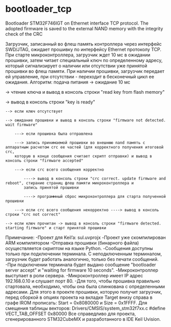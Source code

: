 # bootloader_tcp
Bootloader STM32F746IGT on Ethernet interface TCP protocol. The adopted firmware is saved to the external NAND memory with the integrity check of the CRC

Загрузчик, записанный во флеш память контроллера через интерфейс SWD/JTAG, ожидает прошивку по интерфейсу Ethernet протоколу TCP. При старте микроконтроллера, загрузчик ждет 10 мс в ожидании прошивки, затем читает специальный ключ по определенному адресу, который сигнализирует о наличии или отсутствии уже принятой прошивки во флеш памяти. При наличии прошивки, загрузчик передает ей управление, при отсутствии - переходит в бесконечный цикл ее ожидания.
Алгоритм: 
подача питания 
-> ожидание 10 мс 

-> чтение ключа и вывод в консоль строки "read key from flash memory" 

-> вывод в консоль строки "key is ready" 

	--> если ключ отсутствует 
	
	--> ожидание прошивки и вывод в консоль строки "firmware not detected. wait firmware"
	
		---> если прошивка была отправлена 
		
		---> запись принимаемой прошивки во внешнюю nand память с аппаратным расчетом crc ее частей (для корректного получения итоговой crc, 
		которую в конце сообщения считает скрипт отправки) и вывод в консоль строки "firmware accepted" 
		
		---> если crc всего сообщения корректно 
		
			----> вывод в консоль строки "crc correct. update firmware and reboot",	стирание страниц флеш памяти микроконтроллера и 
			запись принятой прошивки 
			
			----> программный сброс микроконтроллера для старта полученной прошивки 
			
		---> если crc всего сообщения некорректно ----> вывод в консоль строки "crc not correct"
		
	--> если ключ прочитан -> вывод в консоль строки "firmware detected. starting firmware" и старт принятой прошивки
	

Примечание:
-Проект для Keil’a: sul.uvprojx
-Проект уже скомпилирован ARM компилятором
-Отправка прошивки (бинарного файла) осуществляется скриптом на языке Python.
-Сообщения доступны только при подключении терминала. С неподключенным терминалом, загрузчик будет работать аналогично, только без печати сообщений.
-При подключении терминала будет выдано сообщение "bootloader server accept" и "waiting for firmware 10 seconds".
-Микроконтроллер выступает в роли сервера.
-Микроконтроллер имеет IP адрес 192.168.0.10 и слушает порт 80.
-Для того, чтобы прошивка правильно стартовала, необходимо, чтобы она была слинкована с определенными адресами. Для этого в проекте прошивки, которую получит загрузчик, перед сборкой в опциях проекта на вкладке Target внизу справа в графе IROM прописать: Start = 0x8080000 и Size = 0x1FFFF. 
Для смещения таблицы векторов: Drivers/CMSIS/system_stm32f7xx.c 
								#define VECT_TAB_OFFSET  0x80000
Все справедливо для проекта, сгенерированного STM32CubeMX и разработанного в IDE Keil Uvision.
